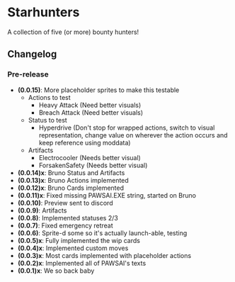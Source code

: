 # Starhunters

A collection of five (or more) bounty hunters!

## Changelog

### Pre-release

* **(0.0.15)**: More placeholder sprites to make this testable
  * Actions to test
    * Heavy Attack (Need better visuals)
    * Breach Attack (Need better visuals)
  * Status to test
    * Hyperdrive (Don't stop for wrapped actions, switch to visual representation, change value on wherever the action occurs and keep reference using moddata)
  * Artifacts
    * Electrocooler (Needs better visual)
    * ForsakenSafety (Needs better visual)
* **(0.0.14)x**: Bruno Status and Artifacts
* **(0.0.13)x**: Bruno Actions implemented
* **(0.0.12)x**: Bruno Cards implemented
* **(0.0.11)x**: Fixed missing PAWSAI.EXE string, started on Bruno
* **(0.0.10)**: Preview sent to discord
* **(0.0.9)**: Artifacts
* **(0.0.8)**: Implemented statuses 2/3
* **(0.0.7)**: Fixed emergency retreat
* **(0.0.6)**: Sprite-d some so it's actually launch-able, testing
* **(0.0.5)x**: Fully implemented the wip cards
* **(0.0.4)x**: Implemented custom moves
* **(0.0.3)x**: Most cards implemented with placeholder actions
* **(0.0.2)x**: Implemented all of PAWSAI's texts
* **(0.0.1)x**: We so back baby
